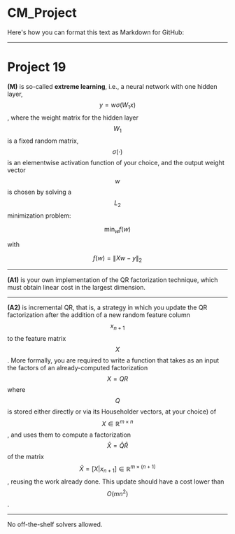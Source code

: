 # CM_Project
Here's how you can format this text as Markdown for GitHub:

---

# Project 19

**(M)** is so-called **extreme learning**, i.e., a neural network with one hidden layer, $$y = w\sigma(W_1 x)$$, where the weight matrix for the hidden layer $$W_1$$ is a fixed random matrix, $$\sigma(\cdot)$$ is an elementwise activation function of your choice, and the output weight vector $$w$$ is chosen by solving a $$L_2$$ minimization problem:

$$ \min_w f(w) $$

with

$$ f(w) = \| X w - y \|_2 $$

---

**(A1)** is your own implementation of the QR factorization technique, which must obtain linear cost in the largest dimension.

---

**(A2)** is incremental QR, that is, a strategy in which you update the QR factorization after the addition of a new random feature column $$x_{n+1}$$to the feature matrix $$X$$. More formally, you are required to write a function that takes as an input the factors of an already-computed factorization $$X = QR$$ where $$Q$$ is stored either directly or via its Householder vectors, at your choice) of $$X \in \mathbb{R}^{m \times n}$$, and uses them to compute a factorization $$\hat{X} = \hat{Q} \hat{R}$$ of the matrix $$\hat{X} = [X | x_{n+1}] \in \mathbb{R}^{m \times (n+1)}$$, reusing the work already done. This update should have a cost lower than $$O(m n^2)$$.

---

No off-the-shelf solvers allowed.
